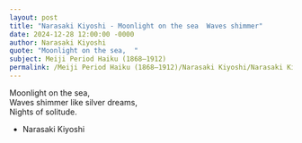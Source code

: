 ```yaml
---
layout: post
title: "Narasaki Kiyoshi - Moonlight on the sea  Waves shimmer"
date: 2024-12-28 12:00:00 -0000
author: Narasaki Kiyoshi
quote: "Moonlight on the sea,  "
subject: Meiji Period Haiku (1868–1912)
permalink: /Meiji Period Haiku (1868–1912)/Narasaki Kiyoshi/Narasaki Kiyoshi - Moonlight on the sea  Waves shimmer
---
```


Moonlight on the sea,  
Waves shimmer like silver dreams,  
Nights of solitude.

- Narasaki Kiyoshi
